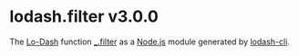 # lodash.filter v3.0.0

The [Lo-Dash](https://lodash.com/) function [_.filter](http://lodash.com/docs#filter) as a [Node.js](http://nodejs.org/) module generated by [lodash-cli](https://www.npmjs.com/package/lodash-cli).
